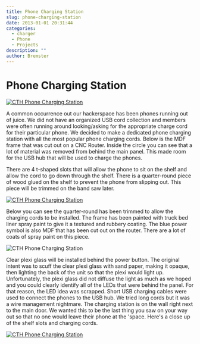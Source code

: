 ```yaml
---
title: Phone Charging Station
slug: phone-charging-station
date: 2013-01-01 20:31:44
categories:
  - charger
  - Phone
  - Projects
description: ""
author: Bremster
---
```


# Phone Charging Station

[![CTH Phone Charging Station](/uploads/2015/07/charger04.jpg)](/uploads/2015/07/charger04.jpg)

A common occurrence out our hackerspace has been phones running out of juice. We did not have an organized USB cord collection and members were often running around looking/asking for the appropriate charge cord for their particular phone. We decided to make a dedicated phone charging station with all the most popular phone charging cords. Below is the MDF frame that was cut out on a CNC Router. Inside the circle you can see that a lot of material was removed from behind the main panel. This made room for the USB hub that will be used to charge the phones.

There are 4 t-shaped slots that will allow the phone to sit on the shelf and allow the cord to go down through the shelf. There is a quarter-round piece of wood glued on the shelf to prevent the phone from slipping out. This piece will be trimmed on the band saw later.

[![CTH Phone Charging Station](/uploads/2015/07/charger01-197x300.jpg)](/uploads/2015/07/charger01.jpg)

Below you can see the quarter-round has been trimmed to allow the charging cords to be installed. The frame has been painted with truck bed liner spray paint to give it a textured and rubbery coating. The blue power symbol is also MDF that has been cut out on the router. There are a lot of coats of spray paint on this piece.

![CTH Phone Charging Station](/uploads/2015/07/charger02-300x225.jpg)

Clear plexi glass will be installed behind the power button. The original intent was to scuff the clear plexi glass with sand paper, making it opaque, then lighting the back of the unit so that the plexi would light up. Unfortunately, the plexi glass did not diffuse the light as much as we hoped and you could clearly identify all of the LEDs that were behind the panel. For that reason, the LED idea was scrapped. Short USB charging cables were used to connect the phones to the USB hub. We tried long cords but it was a wire management nightmare. The charging station is on the wall right next to the main door. We wanted this to be the last thing you saw on your way out so that no one would leave their phone at the 'space. Here's a close up of the shelf slots and charging cords.

[![CTH Phone Charging Station](/uploads/2015/07/charger05-300x225.jpg)](/uploads/2015/07/charger05.jpg)
